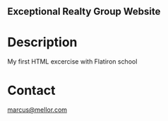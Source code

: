 Exceptional Realty Group Website
-----

# Description

My first HTML excercise with Flatiron school

# Contact

marcus@mellor.com